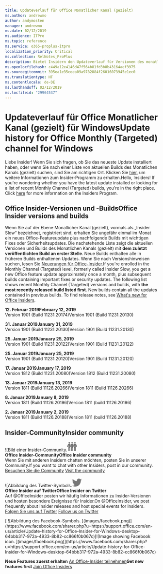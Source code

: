 ```yaml
---
title: Updateverlauf für Office Monatlicher Kanal (gezielt)
ms.author: andrewmo
author: andymosten
manager: andrewmo
ms.date: 02/12/2019
ms.audience: ITPro
ms.topic: reference
ms.service: o365-proplus-itpro
localization_priority: Critical
ms.collection: RelNotes_ProPlus
description: Bietet Insidern den Updateverlauf für Versionen des monatlichen Kanals (gezielt) für Windows Desktop.
ms.openlocfilehash: c449a12e4146d47f564b81fd3b8b43164aef3975
ms.sourcegitcommit: 395ea1e35ceea09a9782884f26016073945e1ec0
ms.translationtype: HT
ms.contentlocale: de-DE
ms.lasthandoff: 02/12/2019
ms.locfileid: "29964537"
---
```

# <a name="update-history-for-office-monthly-targeted-channel-for-windows"></a><span data-ttu-id="8c3b0-103">Updateverlauf für Office Monatlicher Kanal (gezielt) für Windows</span><span class="sxs-lookup"><span data-stu-id="8c3b0-103">Update history for Office Monthly (Targeted) channel for Windows</span></span>

<span data-ttu-id="8c3b0-p101">Liebe Insider! Wenn Sie sich fragen, ob Sie das neueste Update installiert haben, oder wenn Sie nach einer Liste von aktuellen Builds des Monatlichen Kanals (gezielt) suchen, sind Sie am richtigen Ort. Klicken Sie [hier](https://insider.office.com/), um weitere Informationen zum Insider-Programm zu erhalten.</span><span class="sxs-lookup"><span data-stu-id="8c3b0-p101">Hello, Insiders! If you're wondering whether you have the latest update installed or looking for a list of recent Monthly Channel (Targeted) builds, you're in the right place. Click [here](https://insider.office.com/) for more information on the Insiders Program.</span></span>

## <a name="office-insider-versions-and-builds"></a><span data-ttu-id="8c3b0-107">Office Insider-Versionen und -Builds</span><span class="sxs-lookup"><span data-stu-id="8c3b0-107">Office Insider versions and builds</span></span>

<span data-ttu-id="8c3b0-p102">Wenn Sie auf der Ebene Monatlicher Kanal (gezielt), vormals als „Insider Slow“ bezeichnet, registriert sind, erhalten Sie ungefähr einmal im Monat ein neues Office-Featureupdate plus nachfolgende Builds mit wichtigen Fixes oder Sicherheitsupdates. Die nachstehende Liste zeigt die aktuellen Versionen und Builds des Monatlichen Kanals (gezielt) mit **dem zuletzt veröffentlichten Build an erster Stelle**. Neue Builds enthalten alle in früheren Builds enthaltenen Updates. Wenn Sie nach Versionshinweisen suchen, lesen Sie [Neuerungen für Office-Insider](https://support.office.com/de-DE/article/what-s-new-for-office-insiders-c152d1e2-96ff-4ce9-8c14-e74e13847a24).</span><span class="sxs-lookup"><span data-stu-id="8c3b0-p102">If you're enrolled in the Monthly Channel (Targeted) level, formerly called Insider Slow, you get a new Office feature update approximately once a month, plus subsequent builds containing important fixes or security updates. The following list shows recent Monthly Channel (Targeted) versions and builds, with **the most recently released build listed first**. New builds contain all the updates contained in previous builds. To find release notes, see [What's new for Office Insiders](https://support.office.com/de-DE/article/what-s-new-for-office-insiders-c152d1e2-96ff-4ce9-8c14-e74e13847a24).</span></span>

<span data-ttu-id="8c3b0-112">**12. Februar 2019**</span><span class="sxs-lookup"><span data-stu-id="8c3b0-112">**February 12, 2019**</span></span><br/> <span data-ttu-id="8c3b0-113">Version 1901 (Build 11231.20174)</span><span class="sxs-lookup"><span data-stu-id="8c3b0-113">Version 1901 (Build 11231.20130)</span></span><br/>

<span data-ttu-id="8c3b0-114">**31. Januar 2019**</span><span class="sxs-lookup"><span data-stu-id="8c3b0-114">**January 31, 2019**</span></span><br/> <span data-ttu-id="8c3b0-115">Version 1901 (Build 11231.20130)</span><span class="sxs-lookup"><span data-stu-id="8c3b0-115">Version 1901 (Build 11231.20130)</span></span><br/> 

<span data-ttu-id="8c3b0-116">**25. Januar 2019**</span><span class="sxs-lookup"><span data-stu-id="8c3b0-116">**January 25, 2019**</span></span><br/> <span data-ttu-id="8c3b0-117">Version 1901 (Build 11231.20122)</span><span class="sxs-lookup"><span data-stu-id="8c3b0-117">Version 1901 (Build 11231.20122)</span></span><br/> 

<span data-ttu-id="8c3b0-118">**25. Januar 2019**</span><span class="sxs-lookup"><span data-stu-id="8c3b0-118">**January 25, 2019**</span></span><br/> <span data-ttu-id="8c3b0-119">Version 1901 (Build 11231.20120)</span><span class="sxs-lookup"><span data-stu-id="8c3b0-119">Version 1901 (Build 11231.20120)</span></span><br/> 

<span data-ttu-id="8c3b0-120">**17. Januar 2019**</span><span class="sxs-lookup"><span data-stu-id="8c3b0-120">**January 17, 2019**</span></span><br/> <span data-ttu-id="8c3b0-121">Version 1812 (Build 11231.20080)</span><span class="sxs-lookup"><span data-stu-id="8c3b0-121">Version 1812 (Build 11231.20080)</span></span><br/> 

<span data-ttu-id="8c3b0-122">**13. Januar 2019**</span><span class="sxs-lookup"><span data-stu-id="8c3b0-122">**January 13, 2019**</span></span><br/> <span data-ttu-id="8c3b0-123">Version 1811 (Build 11126.20266)</span><span class="sxs-lookup"><span data-stu-id="8c3b0-123">Version 1811 (Build 11126.20266)</span></span><br/>

<span data-ttu-id="8c3b0-124">**8. Januar 2019**</span><span class="sxs-lookup"><span data-stu-id="8c3b0-124">**January 8, 2019**</span></span><br/> <span data-ttu-id="8c3b0-125">Version 1811 (Build 11126.20196)</span><span class="sxs-lookup"><span data-stu-id="8c3b0-125">Version 1811 (build 11126.20196)</span></span><br/> 

<span data-ttu-id="8c3b0-126">**2. Januar 2019**</span><span class="sxs-lookup"><span data-stu-id="8c3b0-126">**January 2, 2019**</span></span><br/> <span data-ttu-id="8c3b0-127">Version 1811 (Build 11126.20188)</span><span class="sxs-lookup"><span data-stu-id="8c3b0-127">Version 1811 (build 11126.20188)</span></span><br/> 


## <a name="insider-community"></a><span data-ttu-id="8c3b0-128">Insider-Community</span><span class="sxs-lookup"><span data-stu-id="8c3b0-128">Insider community</span></span>

<span data-ttu-id="8c3b0-129">![Bild einer Insider-Community.</span><span class="sxs-lookup"><span data-stu-id="8c3b0-129">![Image showing insider community.</span></span> ](images/insidercommunity.png)<br/>
<span data-ttu-id="8c3b0-130">**Office Insider-Community**</span><span class="sxs-lookup"><span data-stu-id="8c3b0-130">**Office Insider community**</span></span><br/> <span data-ttu-id="8c3b0-131">Wenn Sie mit anderen Insidern chatten möchten, posten Sie in unserer Community.</span><span class="sxs-lookup"><span data-stu-id="8c3b0-131">If you want to chat with other Insiders, post in our community.</span></span><br/><span data-ttu-id="8c3b0-132"> 
[Besuchen Sie die Community](https://go.microsoft.com/fwlink/?linkid=843493)</span><span class="sxs-lookup"><span data-stu-id="8c3b0-132"> 
[Visit the community](https://go.microsoft.com/fwlink/?linkid=843493)</span></span><br/> 

<span data-ttu-id="8c3b0-133">![Abbildung des Twitter-Symbols.</span><span class="sxs-lookup"><span data-stu-id="8c3b0-133">![Image showing twitter icon.</span></span> ](images/twitter.png)<br/>
<span data-ttu-id="8c3b0-134">**Office Insider auf Twitter**</span><span class="sxs-lookup"><span data-stu-id="8c3b0-134">**Office Insider on Twitter**</span></span><br/> <span data-ttu-id="8c3b0-135">Auf @OfficeInsider posten wir häufig Informationen zu Insider-Versionen und hosten besondere Ereignisse für Insider.</span><span class="sxs-lookup"><span data-stu-id="8c3b0-135">On @OfficeInsider, we post frequently about Insider releases and host special events for Insiders.</span></span><br/><span data-ttu-id="8c3b0-136"> 
[Folgen Sie uns auf Twitter](https://go.microsoft.com/fwlink/?linkid=717717)</span><span class="sxs-lookup"><span data-stu-id="8c3b0-136"> 
[Follow us on Twitter](https://go.microsoft.com/fwlink/?linkid=717717)</span></span><br/> 

<span data-ttu-id="8c3b0-137">
  [
  ![Abbildung des Facebook-Symbols. ](images/facebook.png)](https://www.facebook.com/sharer.php?u=https://support.office.com/en-us/article/Update-history-for-Office-Insider-for-Windows-desktop-64bbb317-972a-4933-8b82-cc866f0b067c)</span><span class="sxs-lookup"><span data-stu-id="8c3b0-137">[![Image showing Facebook icon. ](images/facebook.png)](https://www.facebook.com/sharer.php?u=https://support.office.com/en-us/article/Update-history-for-Office-Insider-for-Windows-desktop-64bbb317-972a-4933-8b82-cc866f0b067c)</span></span>       


<span data-ttu-id="8c3b0-138">**Neue Features zuerst erhalten**
[An Office-Insider teilnehmen](https://insider.office.com/)</span><span class="sxs-lookup"><span data-stu-id="8c3b0-138">**Get new features first**
[Join Office Insiders](https://insider.office.com/)</span></span>